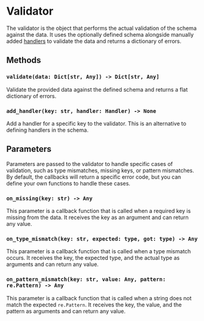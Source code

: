 # Validator

The validator is the object that performs the actual validation of the schema against the data. It uses the optionally defined schema alongside manually added [handlers](HANDLER.md) to validate the data and returns a dictionary of errors.

## Methods

### `validate(data: Dict[str, Any]) -> Dict[str, Any]`

Validate the provided data against the defined schema and returns a flat dictionary of errors.

### `add_handler(key: str, handler: Handler) -> None`

Add a handler for a specific key to the validator. This is an alternative to defining handlers in the schema.

## Parameters

Parameters are passed to the validator to handle specific cases of validation, such as type mismatches, missing keys, or pattern mismatches. By default, the callbacks will return a specific error code, but you can define your own functions to handle these cases.

### `on_missing(key: str) -> Any`

This parameter is a callback function that is called when a required key is missing from the data. It receives the key as an argument and can return any value.

### `on_type_mismatch(key: str, expected: type, got: type) -> Any`

This parameter is a callback function that is called when a type mismatch occurs. It receives the key, the expected type, and the actual type as arguments and can return any value.

### `on_pattern_mismatch(key: str, value: Any, pattern: re.Pattern) -> Any`

This parameter is a callback function that is called when a string does not match the expected `re.Pattern`. It receives the key, the value, and the pattern as arguments and can return any value.
